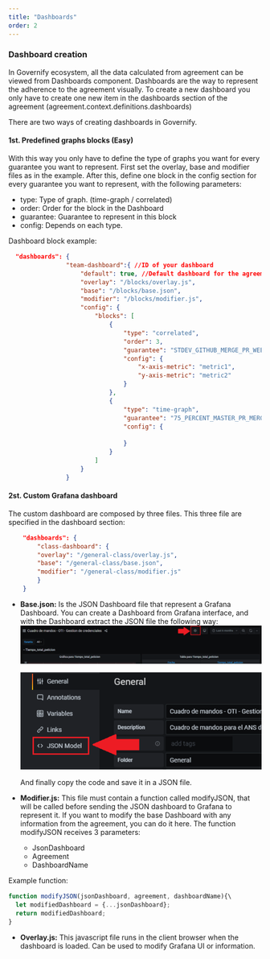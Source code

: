 ```yaml
---
title: "Dashboards"
order: 2
---
```

### Dashboard creation

In Governify ecosystem, all the data calculated from agreement can be viewed from Dashboards component.
Dashboards are the way to represent the adherence to the agreement visually.
To create a new dashboard you only have to create one new item in the dashboards section of the agreement (agreement.context.definitions.dashboards)

There are two ways of creating dashboards in Governify.

#### 1st. Predefined graphs blocks (Easy)
With this way you only have to define the type of graphs you want for every guarantee you want to represent.
First set the overlay, base and modifier files as in the example.
After this, define one block in the config section for every guarantee you want to represent, with the following parameters:
- type: Type of graph. (time-graph / correlated)
- order: Order for the block in the Dashboard
- guarantee: Guarantee to represent in this block
- config: Depends on each type.

Dashboard block example:
```json
  "dashboards": {
                "team-dashboard":{ //ID of your dashboard
                    "default": true, //Default dashboard for the agreement
                    "overlay": "/blocks/overlay.js",
                    "base": "/blocks/base.json",
                    "modifier": "/blocks/modifier.js",
                    "config": {
                        "blocks": [
                            {
                                "type": "correlated",
                                "order": 3,
                                "guarantee": "STDEV_GITHUB_MERGE_PR_WEEKLY_UNDER_1",
                                "config": {
                                    "x-axis-metric": "metric1",
                                    "y-axis-metric": "metric2"
                                }
                            },
                            {
                                "type": "time-graph",
                                "guarantee": "75_PERCENT_MASTER_PR_MERGE_DELVR_STORIES_WITHIN_A_DAY",
                                "config": {

                                }
                            }
                        ]
                    }
                }
```


#### 2st. Custom Grafana dashboard
The custom dashboard are composed by three files. This three file are specified in the dashboard section:
```json
    "dashboards": {
        "class-dashboard": {
        "overlay": "/general-class/overlay.js",
        "base": "/general-class/base.json",
        "modifier": "/general-class/modifier.js"
        }
    }
```
- **Base.json:** Is the JSON Dashboard file that represent a Grafana Dashboard. You can create a Dashboard from Grafana interface, and with the Dashboard extract the JSON file the following way:
![Step 1. Extract JSON from Grafana Dashboard](../images/dashboards/grafana_config.png)

    ![Step 2. Extract JSON from Grafana Dashboard](../images/dashboards/grafana_config2.png)

    And finally copy the code and save it in a JSON file.

- **Modifier.js:** This file must contain a function called modifyJSON, that will be called before sending the JSON dashboard to Grafana to represent it. If you want to modify the base Dashboard with any information from the agreement, you can do it here.
The function modifyJSON receives 3 parameters:
    - JsonDashboard
    - Agreement
    - DashboardName

Example function:
```js
function modifyJSON(jsonDashboard, agreement, dashboardName){\
  let modifiedDashboard = {...jsonDashboard};
  return modifiedDashboard;
}
  ```

- **Overlay.js:** This javascript file runs in the client browser when the dashboard is loaded. Can be used to modify Grafana UI or information.